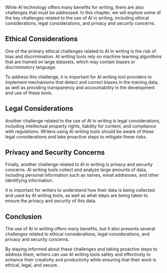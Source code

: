 
While AI technology offers many benefits for writing, there are also challenges that must be addressed. In this chapter, we will explore some of the key challenges related to the use of AI in writing, including ethical considerations, legal considerations, and privacy and security concerns.

Ethical Considerations
----------------------

One of the primary ethical challenges related to AI in writing is the risk of bias and discrimination. AI writing tools rely on machine learning algorithms that are trained on large datasets, which may contain biases or discriminatory language.

To address this challenge, it is important for AI writing tool providers to implement mechanisms that detect and correct biases in the training data, as well as providing transparency and accountability in the development and use of these tools.

Legal Considerations
--------------------

Another challenge related to the use of AI in writing is legal considerations, including intellectual property rights, liability for content, and compliance with regulations. Writers using AI writing tools should be aware of these legal considerations and take proactive steps to mitigate these risks.

Privacy and Security Concerns
-----------------------------

Finally, another challenge related to AI in writing is privacy and security concerns. AI writing tools collect and analyze large amounts of data, including personal information such as names, email addresses, and other identifying information.

It is important for writers to understand how their data is being collected and used by AI writing tools, as well as what steps are being taken to ensure the privacy and security of this data.

Conclusion
----------

The use of AI in writing offers many benefits, but it also presents several challenges related to ethical considerations, legal considerations, and privacy and security concerns.

By staying informed about these challenges and taking proactive steps to address them, writers can use AI writing tools safely and effectively to enhance their creativity and productivity while ensuring that their work is ethical, legal, and secure.
